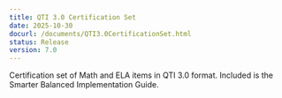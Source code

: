 ```yaml
---
title: QTI 3.0 Certification Set
date: 2025-10-30
docurl: /documents/QTI3.0CertificationSet.html
status: Release
version: 7.0
---
```

Certification set of Math and ELA items in QTI 3.0 format. Included is the Smarter Balanced Implementation Guide.
